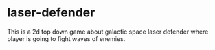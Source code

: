 # laser-defender
This is a 2d top down game about galactic space laser defender where player is going to fight waves of enemies.
